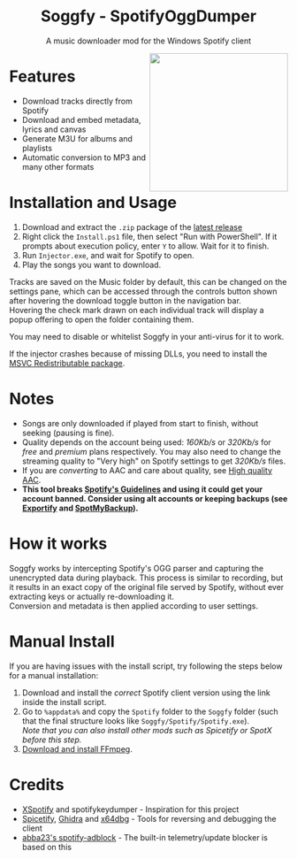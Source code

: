 <div align="center">

# Soggfy - SpotifyOggDumper

A music downloader mod for the Windows Spotify client

<img align="right" src="https://user-images.githubusercontent.com/53208252/147526053-a62850c2-9ee9-471f-83c1-481f2f0dca32.png" width="250" />
</div>

# Features
- Download tracks directly from Spotify
- Download and embed metadata, lyrics and canvas
- Generate M3U for albums and playlists
- Automatic conversion to MP3 and many other formats

# Installation and Usage
1. Download and extract the `.zip` package of the [latest release](/releases/latest)
2. Right click the `Install.ps1` file, then select "Run with PowerShell". If it prompts about execution policy, enter `Y` to allow. Wait for it to finish.
3. Run `Injector.exe`, and wait for Spotify to open.
4. Play the songs you want to download.

Tracks are saved on the Music folder by default, this can be changed on the settings pane, which can be accessed through the controls button shown after hovering the download toggle button in the navigation bar.  
Hovering the check mark drawn on each individual track will display a popup offering to open the folder containing them.

You may need to disable or whitelist Soggfy in your anti-virus for it to work.

If the injector crashes because of missing DLLs, you need to install the [MSVC Redistributable package](https://aka.ms/vs/17/release/vc_redist.x86.exe).

# Notes
- Songs are only downloaded if played from start to finish, without seeking (pausing is fine).
- Quality depends on the account being used: _160Kb/s_ or _320Kb/s_ for _free_ and _premium_ plans respectively. You may also need to change the streaming quality to "Very high" on Spotify settings to get _320Kb/s_ files.
- If you are _converting_ to AAC and care about quality, see [High quality AAC](/USAGE.md#high-quality-aac).
- **This tool breaks [Spotify's Guidelines](https://www.spotify.com/us/legal/user-guidelines/) and using it could get your account banned. Consider using alt accounts or keeping backups (see [Exportify](https://github.com/watsonbox/exportify) and [SpotMyBackup](http://www.spotmybackup.com)).**

# How it works
Soggfy works by intercepting Spotify's OGG parser and capturing the unencr​ypted data during playback. This process is similar to recording, but it results in an exact copy of the original file served by Spotify, without ever extracting k​eys or actually re-downloading it.  
Conversion and metadata is then applied according to user settings.

# Manual Install
If you are having issues with the install script, try following the steps below for a manual installation:
1. Download and install the _correct_ Spotify client version using the link inside the install script.
2. Go to `%appdata%` and copy the `Spotify` folder to the `Soggfy` folder (such that the final structure looks like `Soggfy/Spotify/Spotify.exe`).  
_Note that you can also install other mods such as Spicetify or SpotX before this step._
3. [Download and install FFmpeg](/USAGE.md#high-quality-aac).

# Credits
- [XSpotify](https://web.archive.org/web/20200303145624/https://github.com/meik97/XSpotify) and spotifykeydumper - Inspiration for this project
- [Spicetify](https://github.com/khanhas/spicetify-cli), [Ghidra](https://ghidra-sre.org/) and [x64dbg](https://x64dbg.com/) - Tools for reversing and debugging the client
- [abba23's spotify-adblock](https://github.com/abba23/spotify-adblock) - The built-in telemetry/update blocker is based on this
